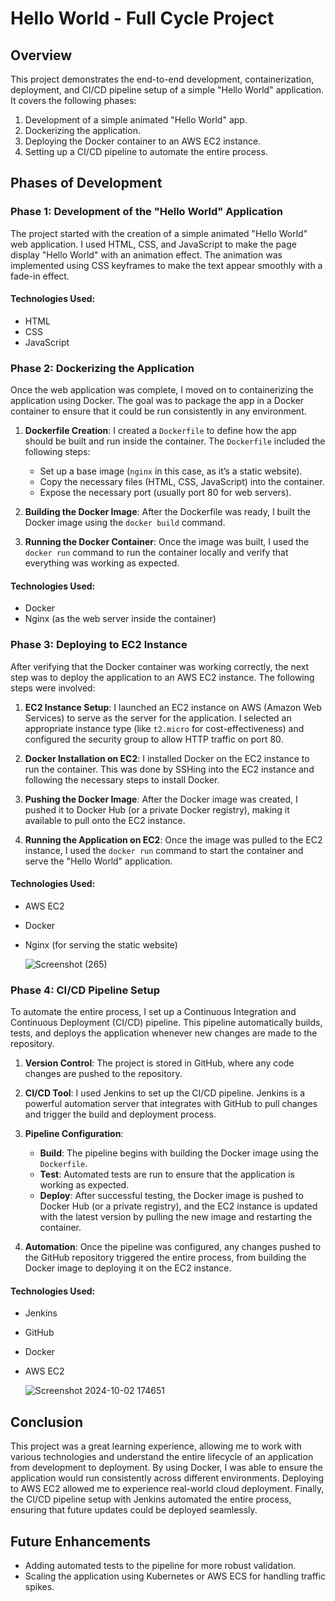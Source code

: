 # Hello World - Full Cycle Project

## Overview
This project demonstrates the end-to-end development, containerization, deployment, and CI/CD pipeline setup of a simple "Hello World" application. It covers the following phases:
1. Development of a simple animated "Hello World" app.
2. Dockerizing the application.
3. Deploying the Docker container to an AWS EC2 instance.
4. Setting up a CI/CD pipeline to automate the entire process.

## Phases of Development

### Phase 1: Development of the "Hello World" Application
The project started with the creation of a simple animated "Hello World" web application. I used HTML, CSS, and JavaScript to make the page display "Hello World" with an animation effect. The animation was implemented using CSS keyframes to make the text appear smoothly with a fade-in effect.

#### Technologies Used:
- HTML
- CSS
- JavaScript

### Phase 2: Dockerizing the Application
Once the web application was complete, I moved on to containerizing the application using Docker. The goal was to package the app in a Docker container to ensure that it could be run consistently in any environment.

1. **Dockerfile Creation**: I created a `Dockerfile` to define how the app should be built and run inside the container. The `Dockerfile` included the following steps:
   - Set up a base image (`nginx` in this case, as it’s a static website).
   - Copy the necessary files (HTML, CSS, JavaScript) into the container.
   - Expose the necessary port (usually port 80 for web servers).

2. **Building the Docker Image**: After the Dockerfile was ready, I built the Docker image using the `docker build` command.

3. **Running the Docker Container**: Once the image was built, I used the `docker run` command to run the container locally and verify that everything was working as expected.

#### Technologies Used:
- Docker
- Nginx (as the web server inside the container)

### Phase 3: Deploying to EC2 Instance
After verifying that the Docker container was working correctly, the next step was to deploy the application to an AWS EC2 instance. The following steps were involved:

1. **EC2 Instance Setup**: I launched an EC2 instance on AWS (Amazon Web Services) to serve as the server for the application. I selected an appropriate instance type (like `t2.micro` for cost-effectiveness) and configured the security group to allow HTTP traffic on port 80.

2. **Docker Installation on EC2**: I installed Docker on the EC2 instance to run the container. This was done by SSHing into the EC2 instance and following the necessary steps to install Docker.

3. **Pushing the Docker Image**: After the Docker image was created, I pushed it to Docker Hub (or a private Docker registry), making it available to pull onto the EC2 instance.

4. **Running the Application on EC2**: Once the image was pulled to the EC2 instance, I used the `docker run` command to start the container and serve the "Hello World" application.

#### Technologies Used:
- AWS EC2
- Docker
- Nginx (for serving the static website)

  ![Screenshot (265)](https://github.com/user-attachments/assets/e675bd61-b164-46c0-b959-51ccb49aa144)


### Phase 4: CI/CD Pipeline Setup
To automate the entire process, I set up a Continuous Integration and Continuous Deployment (CI/CD) pipeline. This pipeline automatically builds, tests, and deploys the application whenever new changes are made to the repository.

1. **Version Control**: The project is stored in GitHub, where any code changes are pushed to the repository.

2. **CI/CD Tool**: I used Jenkins to set up the CI/CD pipeline. Jenkins is a powerful automation server that integrates with GitHub to pull changes and trigger the build and deployment process.

3. **Pipeline Configuration**:
   - **Build**: The pipeline begins with building the Docker image using the `Dockerfile`.
   - **Test**: Automated tests are run to ensure that the application is working as expected.
   - **Deploy**: After successful testing, the Docker image is pushed to Docker Hub (or a private registry), and the EC2 instance is updated with the latest version by pulling the new image and restarting the container.

4. **Automation**: Once the pipeline was configured, any changes pushed to the GitHub repository triggered the entire process, from building the Docker image to deploying it on the EC2 instance.

#### Technologies Used:
- Jenkins
- GitHub
- Docker
- AWS EC2

  ![Screenshot 2024-10-02 174651](https://github.com/user-attachments/assets/e272c883-e3a1-4f38-80f8-7e0ebd1a4df0)


## Conclusion
This project was a great learning experience, allowing me to work with various technologies and understand the entire lifecycle of an application from development to deployment. By using Docker, I was able to ensure the application would run consistently across different environments. Deploying to AWS EC2 allowed me to experience real-world cloud deployment. Finally, the CI/CD pipeline setup with Jenkins automated the entire process, ensuring that future updates could be deployed seamlessly.

## Future Enhancements
- Adding automated tests to the pipeline for more robust validation.
- Scaling the application using Kubernetes or AWS ECS for handling traffic spikes.

